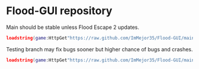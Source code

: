 # Flood-GUI repository

Main should be stable unless Flood Escape 2 updates.
```lua
loadstring(game:HttpGet"https://raw.github.com/ImMejor35/Flood-GUI/main/loader.lua")"main"
```

Testing branch may fix bugs sooner but higher chance of bugs and crashes.
```lua
loadstring(game:HttpGet"https://raw.github.com/ImMejor35/Flood-GUI/main/loader.lua")"testing"
```


